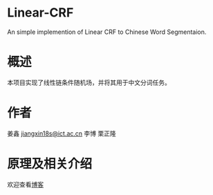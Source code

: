 # Linear-CRF
An simple implemention of Linear CRF to Chinese Word Segmentaion.
# 概述
本项目实现了线性链条件随机场，并将其用于中文分词任务。
# 作者
姜鑫 jiangxin18s@ict.ac.cn
李博
栗正隆
# 原理及相关介绍
欢迎查看[博客](https://victorjiangxin.github.io/Chinese-Word-Segmentation/)


